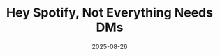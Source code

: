 ---
layout: blog/25/layout.njk
title: "Hey Spotify, Not Everything Needs DMs"
date: 2025-08-26
permalink: "/more/archive/blog/25/8/spotifydms.html"
description: "Spotify Messages: another way for your ex to message you"
---
